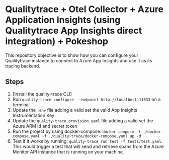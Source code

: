 # Qualitytrace + Otel Collector + Azure Application Insights (using Qualitytrace App Insights direct integration) + Pokeshop

> <!--[Read the detailed recipe for setting up Qualitytrace + Otel Collector + Azure Application Insights (using Qualitytrace App Insights direct integration) + Pokeshop in our documentation.](https://docs.tracetest.io/examples-tutorials/recipes/running-tracetest-with-azure-app-insights-pokeshop)-->

This repository objective is to show how you can configure your Qualitytrace instance to connect to Azure App Insights and use it as its tracing backend.

## Steps

1. [Install the quality-trace CLI]<!--(https://docs.tracetest.io/installing/)-->
2. Run `quality-trace configure --endpoint http://localhost:11633` on a terminal
3. Update the `.env` file adding a valid set the valid App Insights Instrumentation Key
4. Update the `quality-trace.provision.yaml` file adding a valid set the Azure ARM Id and secret token
5. Run the project by using docker-compose: `docker compose -f ./docker-compose.yaml -f ./quality-trace/docker-compose.yaml up -d`
6. Test if it works by running: `quality-trace run test -f tests/test.yaml`. This would trigger a test that will send and retrieve spans from the Azure Monitor API instance that is running on your machine.
